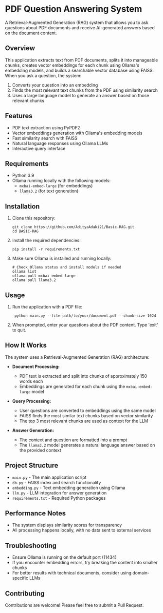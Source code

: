 # PDF Question Answering System

A Retrieval-Augmented Generation (RAG) system that allows you to ask questions about PDF documents and receive AI-generated answers based on the document content.

## Overview

This application extracts text from PDF documents, splits it into manageable chunks, creates vector embeddings for each chunk using Ollama's embedding models, and builds a searchable vector database using FAISS. When you ask a question, the system:

1. Converts your question into an embedding
2. Finds the most relevant text chunks from the PDF using similarity search
3. Uses a large language model to generate an answer based on those relevant chunks

## Features

- PDF text extraction using PyPDF2
- Vector embeddings generation with Ollama's embedding models
- Fast similarity search with FAISS
- Natural language responses using Ollama LLMs
- Interactive query interface

## Requirements

- Python 3.9
- Ollama running locally with the following models:
  - `mxbai-embed-large` (for embeddings)
  - `llama3.2` (for text generation)

## Installation

1. Clone this repository:
   ```
   git clone https://github.com/AdityaAdaki21/Basic-RAG.git
   cd BASIC-RAG
   ```

2. Install the required dependencies:
   ```
   pip install -r requirements.txt
   ```

3. Make sure Ollama is installed and running locally:
   ```
   # Check Ollama status and install models if needed
   ollama list
   ollama pull mxbai-embed-large
   ollama pull llama3.2
   ```

## Usage

1. Run the application with a PDF file:
   ```
    python main.py --file path/to/your/document.pdf --chunk-size 1024
   ```

2. When prompted, enter your questions about the PDF content. Type 'exit' to quit.

## How It Works

The system uses a Retrieval-Augmented Generation (RAG) architecture:

- **Document Processing:**
  - PDF text is extracted and split into chunks of approximately 150 words each
  - Embeddings are generated for each chunk using the `mxbai-embed-large` model

- **Query Processing:**
  - User questions are converted to embeddings using the same model
  - FAISS finds the most similar text chunks based on vector similarity
  - The top 3 most relevant chunks are used as context for the LLM

- **Answer Generation:**
  - The context and question are formatted into a prompt
  - The `llama3.2` model generates a natural language answer based on the provided context

## Project Structure

- `main.py` - The main application script
- `db.py` - FAISS index and search functionality
- `embedding.py` - Text embedding generation using Ollama
- `llm.py` - LLM integration for answer generation
- `requirements.txt` - Required Python packages

## Performance Notes

- The system displays similarity scores for transparency
- All processing happens locally, with no data sent to external services

## Troubleshooting

- Ensure Ollama is running on the default port (11434)
- If you encounter embedding errors, try breaking the content into smaller chunks
- For better results with technical documents, consider using domain-specific LLMs


## Contributing

Contributions are welcome! Please feel free to submit a Pull Request.